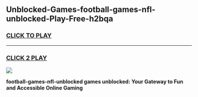 
## Unblocked-Games-football-games-nfl-unblocked-Play-Free-h2bqa
<h3>
<a href="https://premium76.site?title=football-games-nfl-unblocked&ref=20A">CLICK TO PLAY</a></h3>
<hr>

<h3>
<a href="https://premium76.site?title=football-games-nfl-unblocked&ref=20A">CLICK 2 PLAY</a>
  
</h3>

<a href="https://premium76.site?title=football-games-nfl-unblocked&ref=20A"><img src="https://clearcache.store/games.png"></a>


**football-games-nfl-unblocked games unblocked: Your Gateway to Fun and Accessible Online Gaming**
